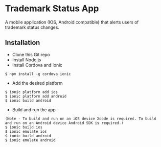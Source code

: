Trademark Status App
=====================

A mobile application (IOS, Android compatible) that alerts users of trademark status changes. 

## Installation

* Clone this Git repo
* Install Node.js
* Install Cordova and Ionic
```
$ npm install -g cordova ionic
```
* Add the desired platform
```
$ ionic platform add ios
$ ionic platform add android
$ ionic build android
```
* Build and run the app
```
(Note - To build and run on an iOS device Xcode is required. To build and run on an Android device Android SDK is required.)
$ ionic build ios
$ ionic emulate ios
$ ionic build android
$ ionic emulate android
```

